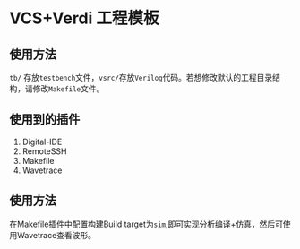 # VCS+Verdi 工程模板

## 使用方法

`tb/` 存放`testbench`文件，`vsrc/`存放`Verilog`代码。若想修改默认的工程目录结构，请修改`Makefile`文件。

## 使用到的插件

1. Digital-IDE
2. RemoteSSH
3. Makefile
4. Wavetrace

## 使用方法

在Makefile插件中配置构建Build target为`sim`,即可实现分析编译+仿真，然后可使用Wavetrace查看波形。
